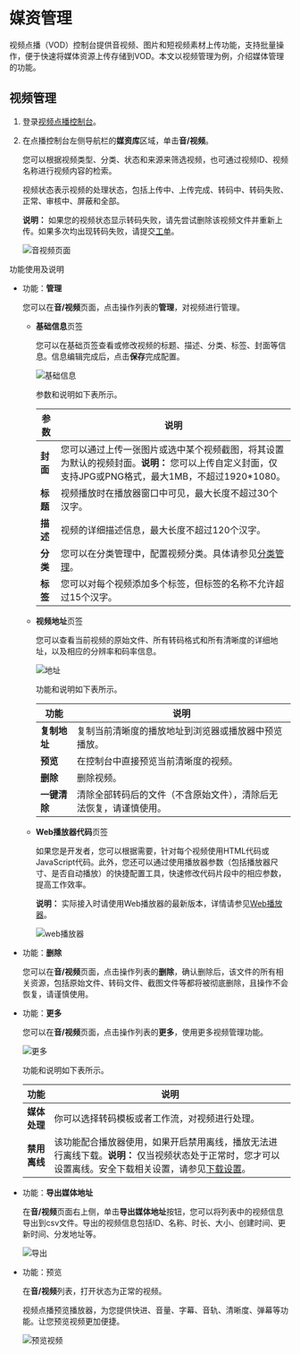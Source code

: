 # 媒资管理

视频点播（VOD）控制台提供音视频、图片和短视频素材上传功能，支持批量操作，便于快速将媒体资源上传存储到VOD。本文以视频管理为例，介绍媒体管理的功能。

## 视频管理

1.  登录[视频点播控制台](https://vod.console.aliyun.com/)。

2.  在点播控制台左侧导航栏的**媒资库**区域，单击**音/视频**。

    您可以根据视频类型、分类、状态和来源来筛选视频，也可通过视频ID、视频名称进行视频内容的检索。

    视频状态表示视频的处理状态，包括上传中、上传完成、转码中、转码失败、正常、审核中、屏蔽和全部。

    **说明：** 如果您的视频状态显示转码失败，请先尝试删除该视频文件并重新上传。如果多次均出现转码失败，请提交[工单](https://selfservice.console.aliyun.com/ticket/createIndex)。

    ![音视频页面](https://static-aliyun-doc.oss-accelerate.aliyuncs.com/assets/img/zh-CN/3744036061/p184462.png)


功能使用及说明

-   功能：**管理**

    您可以在**音/视频**页面，点击操作列表的**管理**，对视频进行管理。

    -   **基础信息**页签

        您可以在基础页签查看或修改视频的标题、描述、分类、标签、封面等信息。信息编辑完成后，点击**保存**完成配置。

        ![基础信息](https://static-aliyun-doc.oss-accelerate.aliyuncs.com/assets/img/zh-CN/3744036061/p184487.png)

        参数和说明如下表所示。

        |参数|说明|
        |--|--|
        |**封面**|您可以通过上传一张图片或选中某个视频截图，将其设置为默认的视频封面。**说明：** 您可以上传自定义封面，仅支持JPG或PNG格式，最大1MB，不超过1920\*1080。 |
        |**标题**|视频播放时在播放器窗口中可见，最大长度不超过30个汉字。|
        |**描述**|视频的详细描述信息，最大长度不超过120个汉字。|
        |**分类**|您可以在分类管理中，配置视频分类。具体请参见[分类管理](/intl.zh-CN/控制台指南/配置管理/分类管理.md)。|
        |**标签**|您可以对每个视频添加多个标签，但标签的名称不允许超过15个汉字。|

    -   **视频地址**页签

        您可以查看当前视频的原始文件、所有转码格式和所有清晰度的详细地址，以及相应的分辨率和码率信息。

        ![地址](https://static-aliyun-doc.oss-accelerate.aliyuncs.com/assets/img/zh-CN/4744036061/p184490.png)

        功能和说明如下表所示。

        |功能|说明|
        |--|--|
        |**复制地址**|复制当前清晰度的播放地址到浏览器或播放器中预览播放。|
        |**预览**|在控制台中直接预览当前清晰度的视频。|
        |**删除**|删除视频。|
        |**一键清除**|清除全部转码后的文件（不含原始文件），清除后无法恢复，请谨慎使用。|

    -   **Web播放器代码**页签

        如果您是开发者，您可以根据需要，针对每个视频使用HTML代码或JavaScript代码。此外，您还可以通过使用播放器参数（包括播放器尺寸、是否自动播放）的快捷配置工具，快速修改代码片段中的相应参数，提高工作效率。

        **说明：** 实际接入时请使用Web播放器的最新版本，详情请参见[Web播放器](/intl.zh-CN/播放器SDK/Web播放器/产品概述.md)。

        ![web播放器](https://static-aliyun-doc.oss-accelerate.aliyuncs.com/assets/img/zh-CN/4744036061/p184493.png)

-   功能：**删除**

    您可以在**音/视频**页面，点击操作列表的**删除**，确认删除后，该文件的所有相关资源，包括原始文件、转码文件、截图文件等都将被彻底删除，且操作不会恢复，请谨慎使用。

-   功能：**更多**

    您可以在**音/视频**页面，点击操作列表的**更多**，使用更多视频管理功能。

    ![更多](https://static-aliyun-doc.oss-accelerate.aliyuncs.com/assets/img/zh-CN/4744036061/p184528.png)

    功能和说明如下表所示。

    |功能|说明|
    |--|--|
    |**媒体处理**|你可以选择转码模板或者工作流，对视频进行处理。|
    |**禁用离线**|该功能配合播放器使用，如果开启禁用离线，播放无法进行离线下载。**说明：** 仅当视频状态处于正常时，您才可以设置离线。安全下载相关设置，请参见[下载设置](/intl.zh-CN/控制台指南/域名管理/下载设置.md)。 |

-   功能：**导出媒体地址**

    在**音/视频**页面右上侧，单击**导出媒体地址**按钮，您可以将列表中的视频信息导出到csv文件。导出的视频信息包括ID、名称、时长、大小、创建时间、更新时间、分发地址等。

    ![导出](https://static-aliyun-doc.oss-accelerate.aliyuncs.com/assets/img/zh-CN/4744036061/p184531.png)

-   功能：预览

    在**音/视频**列表，打开状态为正常的视频。

    视频点播预览播放器，为您提供快进、音量、字幕、音轨、清晰度、弹幕等功能。让您预览视频更加便捷。

    ![预览视频](https://static-aliyun-doc.oss-accelerate.aliyuncs.com/assets/img/zh-CN/4744036061/p184532.png)


